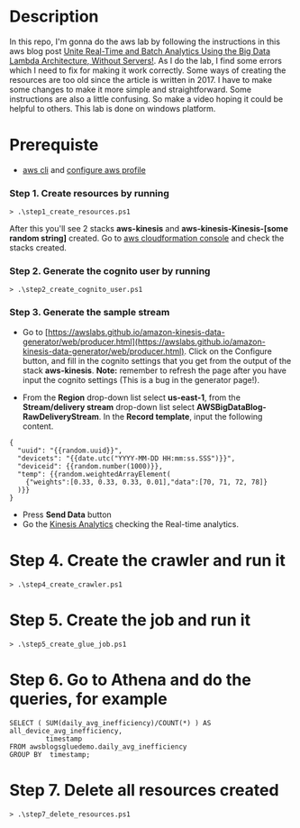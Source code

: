 # Description
In this repo, I'm gonna do the aws lab by following the instructions in this aws blog post [Unite Real-Time and Batch Analytics Using the Big Data Lambda Architecture, Without Servers!](https://aws.amazon.com/blogs/big-data/unite-real-time-and-batch-analytics-using-the-big-data-lambda-architecture-without-servers/). As I do the lab, I find some errors which I need to fix for making it work correctly. Some ways of creating the resources are too old since the article is written in 2017. I have to make some changes to make it more simple and straightforward. Some instructions are also a little confusing. So make a video hoping it could be helpful to others. This lab is done on windows platform.
# Prerequiste
- [aws cli](https://docs.aws.amazon.com/cli/latest/userguide/install-cliv2-windows.html) and [configure aws profile](https://docs.aws.amazon.com/cli/latest/userguide/cli-configure-files.html)
### Step 1. Create resources by running
```
> .\step1_create_resources.ps1
```
After this you'll see 2 stacks **aws-kinesis** and **aws-kinesis-Kinesis-[some random string]** created. Go to [aws cloudformation console](https://console.aws.amazon.com/cloudformation/home?region=us-east-1#/stacks?filteringText=&filteringStatus=active&viewNested=true&hideStacks=false) and check the stacks created.
### Step 2. Generate the cognito user by running
```
> .\step2_create_cognito_user.ps1
```
### Step 3. Generate the sample stream
- Go to [https://awslabs.github.io/amazon-kinesis-data-generator/web/producer.html](https://awslabs.github.io/amazon-kinesis-data-generator/web/producer.html). Click on the Configure button, and fill in the cognito settings that you get from the output of the stack **aws-kinesis**.
**Note:** remember to refresh the page after you have input the cognito settings (This is a bug in the generator page!). 

- From the **Region** drop-down list select **us-east-1**, from the **Stream/delivery stream** drop-down list select **AWSBigDataBlog-RawDeliveryStream**. In the **Record template**, input the following content.
 ```
 {
   "uuid": "{{random.uuid}}",
   "devicets": "{{date.utc("YYYY-MM-DD HH:mm:ss.SSS")}}",
   "deviceid": {{random.number(1000)}},
   "temp": {{random.weightedArrayElement(
     {"weights":[0.33, 0.33, 0.33, 0.01],"data":[70, 71, 72, 78]}
   )}}
 }
 ```
 
 

- Press **Send Data** button
- Go the [Kinesis Analytics](https://console.aws.amazon.com/kinesisanalytics/home?region=us-east-1#/wizard/hub?applicationName=AWSBigDataBlog-AnalyticsApp) checking the Real-time analytics.

# Step 4. Create the crawler and run it
```
> .\step4_create_crawler.ps1
```

# Step 5. Create the job and run it
```
> .\step5_create_glue_job.ps1
```
# Step 6. Go to Athena and do the queries, for example
```
SELECT ( SUM(daily_avg_inefficiency)/COUNT(*) ) AS all_device_avg_inefficiency,
         timestamp
FROM awsblogsgluedemo.daily_avg_inefficiency
GROUP BY  timestamp;

```
# Step 7. Delete all resources created
```
> .\step7_delete_resources.ps1
```

